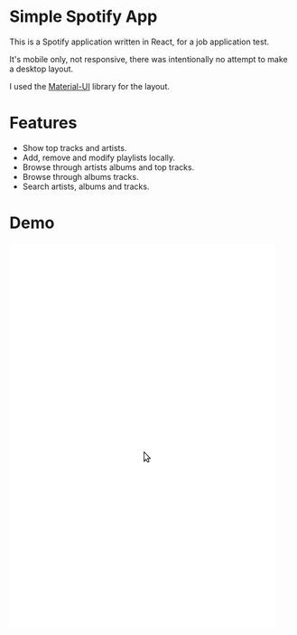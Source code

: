 # Simple Spotify App

This is a Spotify application written in React, for a job application
test.

It's mobile only, not responsive, there was intentionally no
attempt to make a desktop layout.

I used the [Material-UI](https://material-ui.com/) library for the
layout.

# Features

  - Show top tracks and artists.
  - Add, remove and modify playlists locally.
  - Browse through artists albums and top tracks.
  - Browse through albums tracks.
  - Search artists, albums and tracks.

# Demo

![Demo](./demo.gif)
